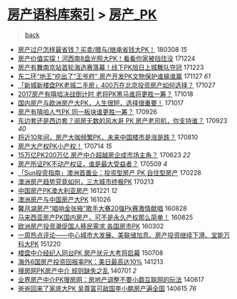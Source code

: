 [房产语料库索引](../../README.md)  > [房产_PK](房产_PK.md)
====
> [back](../README.md)

- [房产过户怎样最省钱？买卖/赠与/继承省钱大PK！](http://jkwz.applinzi.com/ittc/7078128444196258823.html#%E6%88%BF%E4%BA%A7%E8%BF%87%E6%88%B7%E6%80%8E%E6%A0%B7%E6%9C%80%E7%9C%81%E9%92%B1%EF%BC%9F%E4%B9%B0%E5%8D%96%2F%E8%B5%A0%E4%B8%8E%2F%E7%BB%A7%E6%89%BF%E7%9C%81%E9%92%B1%E5%A4%A7PK%EF%BC%81) 180308 *15* 
- [房产价值实探！河西南8盘光照大PK！看看你家被挡住没](http://jkwz.applinzi.com/ittc/7050723724410487825.html#%E6%88%BF%E4%BA%A7%E4%BB%B7%E5%80%BC%E5%AE%9E%E6%8E%A2%EF%BC%81%E6%B2%B3%E8%A5%BF%E5%8D%978%E7%9B%98%E5%85%89%E7%85%A7%E5%A4%A7PK%EF%BC%81%E7%9C%8B%E7%9C%8B%E4%BD%A0%E5%AE%B6%E8%A2%AB%E6%8C%A1%E4%BD%8F%E6%B2%A1) 171224  
- [房产有舞南京站首轮海选赛落幕！线下PK旭日上城舞队夺冠](http://jkwz.applinzi.com/ittc/7050345531908293649.html#%E6%88%BF%E4%BA%A7%E6%9C%89%E8%88%9E%E5%8D%97%E4%BA%AC%E7%AB%99%E9%A6%96%E8%BD%AE%E6%B5%B7%E9%80%89%E8%B5%9B%E8%90%BD%E5%B9%95%EF%BC%81%E7%BA%BF%E4%B8%8BPK%E6%97%AD%E6%97%A5%E4%B8%8A%E5%9F%8E%E8%88%9E%E9%98%9F%E5%A4%BA%E5%86%A0) 171223  
- [东二环“地王”挖出了“王爷府” 房产开发PK文物保护谁输谁赢](http://jkwz.applinzi.com/ittc/7040692106115417104.html#%E4%B8%9C%E4%BA%8C%E7%8E%AF%E2%80%9C%E5%9C%B0%E7%8E%8B%E2%80%9D%E6%8C%96%E5%87%BA%E4%BA%86%E2%80%9C%E7%8E%8B%E7%88%B7%E5%BA%9C%E2%80%9D+%E6%88%BF%E4%BA%A7%E5%BC%80%E5%8F%91PK%E6%96%87%E7%89%A9%E4%BF%9D%E6%8A%A4%E8%B0%81%E8%BE%93%E8%B0%81%E8%B5%A2) 171127 *61* 
- [「新城新楼盘PK老城二手房」400万在北京投资房产如何选择？](http://jkwz.applinzi.com/ittc/7029085127383188496.html#%E3%80%8C%E6%96%B0%E5%9F%8E%E6%96%B0%E6%A5%BC%E7%9B%98PK%E8%80%81%E5%9F%8E%E4%BA%8C%E6%89%8B%E6%88%BF%E3%80%8D400%E4%B8%87%E5%9C%A8%E5%8C%97%E4%BA%AC%E6%8A%95%E8%B5%84%E6%88%BF%E4%BA%A7%E5%A6%82%E4%BD%95%E9%80%89%E6%8B%A9%EF%BC%9F) 171027  
- [2017房产有嘻哈决战倒计时 老将PK黑马谁将更胜一筹？](http://jkwz.applinzi.com/ittc/7025730076333835280.html#2017%E6%88%BF%E4%BA%A7%E6%9C%89%E5%98%BB%E5%93%88%E5%86%B3%E6%88%98%E5%80%92%E8%AE%A1%E6%97%B6+%E8%80%81%E5%B0%86PK%E9%BB%91%E9%A9%AC%E8%B0%81%E5%B0%86%E6%9B%B4%E8%83%9C%E4%B8%80%E7%AD%B9%EF%BC%9F) 171018  
- [国内房产与欧洲房产大PK，人生很短，选择很重要！](http://jkwz.applinzi.com/ittc/7025433646197113872.html#%E5%9B%BD%E5%86%85%E6%88%BF%E4%BA%A7%E4%B8%8E%E6%AC%A7%E6%B4%B2%E6%88%BF%E4%BA%A7%E5%A4%A7PK%EF%BC%8C%E4%BA%BA%E7%94%9F%E5%BE%88%E7%9F%AD%EF%BC%8C%E9%80%89%E6%8B%A9%E5%BE%88%E9%87%8D%E8%A6%81%EF%BC%81) 171017  
- [房产有嘻哈人气PK 同一板块谁更胜一筹？](http://jkwz.applinzi.com/ittc/7017642128396780561.html#%E6%88%BF%E4%BA%A7%E6%9C%89%E5%98%BB%E5%93%88%E4%BA%BA%E6%B0%94PK+%E5%90%8C%E4%B8%80%E6%9D%BF%E5%9D%97%E8%B0%81%E6%9B%B4%E8%83%9C%E4%B8%80%E7%AD%B9%EF%BC%9F) 170926  
- [东边套还是西边套？阅房无数的风水哥 PK 房产老司机，你支持谁？](http://jkwz.applinzi.com/ittc/7016453013454193680.html#%E4%B8%9C%E8%BE%B9%E5%A5%97%E8%BF%98%E6%98%AF%E8%A5%BF%E8%BE%B9%E5%A5%97%EF%BC%9F%E9%98%85%E6%88%BF%E6%97%A0%E6%95%B0%E7%9A%84%E9%A3%8E%E6%B0%B4%E5%93%A5+PK+%E6%88%BF%E4%BA%A7%E8%80%81%E5%8F%B8%E6%9C%BA%EF%BC%8C%E4%BD%A0%E6%94%AF%E6%8C%81%E8%B0%81%EF%BC%9F) 170923 *40* 
- [将近10年间，房产大咖频繁PK，未来中国楼市是涨是跌？](http://jkwz.applinzi.com/ittc/7000240412651160593.html#%E5%B0%86%E8%BF%9110%E5%B9%B4%E9%97%B4%EF%BC%8C%E6%88%BF%E4%BA%A7%E5%A4%A7%E5%92%96%E9%A2%91%E7%B9%81PK%EF%BC%8C%E6%9C%AA%E6%9D%A5%E4%B8%AD%E5%9B%BD%E6%A5%BC%E5%B8%82%E6%98%AF%E6%B6%A8%E6%98%AF%E8%B7%8C%EF%BC%9F) 170810  
- [房产大产权PK小产权！](http://jkwz.applinzi.com/ittc/6990187363102622737.html#%E6%88%BF%E4%BA%A7%E5%A4%A7%E4%BA%A7%E6%9D%83PK%E5%B0%8F%E4%BA%A7%E6%9D%83%EF%BC%81) 170714 *15* 
- [15万亿PK200万亿 房产中介超越房企成市场主角？](http://jkwz.applinzi.com/ittc/6982348728764466180.html#15%E4%B8%87%E4%BA%BFPK200%E4%B8%87%E4%BA%BF+%E6%88%BF%E4%BA%A7%E4%B8%AD%E4%BB%8B%E8%B6%85%E8%B6%8A%E6%88%BF%E4%BC%81%E6%88%90%E5%B8%82%E5%9C%BA%E4%B8%BB%E8%A7%92%EF%BC%9F) 170623 *22* 
- [房产所证PK不动产权证，谁是最大受益者？](http://jkwz.applinzi.com/ittc/6965587814765822981.html#%E6%88%BF%E4%BA%A7%E6%89%80%E8%AF%81PK%E4%B8%8D%E5%8A%A8%E4%BA%A7%E6%9D%83%E8%AF%81%EF%BC%8C%E8%B0%81%E6%98%AF%E6%9C%80%E5%A4%A7%E5%8F%97%E7%9B%8A%E8%80%85%EF%BC%9F) 170509 *4* 
- [「Sun投资指南」澳洲首置业：投资型房产 PK 自住型房产](http://jkwz.applinzi.com/ittc/6939738652346418181.html#%E3%80%8CSun%E6%8A%95%E8%B5%84%E6%8C%87%E5%8D%97%E3%80%8D%E6%BE%B3%E6%B4%B2%E9%A6%96%E7%BD%AE%E4%B8%9A%EF%BC%9A%E6%8A%95%E8%B5%84%E5%9E%8B%E6%88%BF%E4%BA%A7+PK+%E8%87%AA%E4%BD%8F%E5%9E%8B%E6%88%BF%E4%BA%A7) 170228  
- [澳洲房产趋势究竟如何，三大城市终极PK](http://jkwz.applinzi.com/ittc/6934072341821916165.html#%E6%BE%B3%E6%B4%B2%E6%88%BF%E4%BA%A7%E8%B6%8B%E5%8A%BF%E7%A9%B6%E7%AB%9F%E5%A6%82%E4%BD%95%EF%BC%8C%E4%B8%89%E5%A4%A7%E5%9F%8E%E5%B8%82%E7%BB%88%E6%9E%81PK) 170213  
- [中国房产PK澳大利亚房产](http://jkwz.applinzi.com/ittc/6913805715264504836.html#%E4%B8%AD%E5%9B%BD%E6%88%BF%E4%BA%A7PK%E6%BE%B3%E5%A4%A7%E5%88%A9%E4%BA%9A%E6%88%BF%E4%BA%A7) 161221 *12* 
- [澳洲房产与中国房产大PK](http://jkwz.applinzi.com/ittc/6893359811202122756.html#%E6%BE%B3%E6%B4%B2%E6%88%BF%E4%BA%A7%E4%B8%8E%E4%B8%AD%E5%9B%BD%E6%88%BF%E4%BA%A7%E5%A4%A7PK) 161026  
- [馨月湖房产“唱响金张掖”歌手大赛20强Pk赛激情献唱](http://jkwz.applinzi.com/ittc/6871480284746351621.html#%E9%A6%A8%E6%9C%88%E6%B9%96%E6%88%BF%E4%BA%A7%E2%80%9C%E5%94%B1%E5%93%8D%E9%87%91%E5%BC%A0%E6%8E%96%E2%80%9D%E6%AD%8C%E6%89%8B%E5%A4%A7%E8%B5%9B20%E5%BC%BAPk%E8%B5%9B%E6%BF%80%E6%83%85%E7%8C%AE%E5%94%B1) 160828  
- [马来西亚房产PK国内房产，可不是永久产权那么简单！](http://jkwz.applinzi.com/ittc/6870254686166336517.html#%E9%A9%AC%E6%9D%A5%E8%A5%BF%E4%BA%9A%E6%88%BF%E4%BA%A7PK%E5%9B%BD%E5%86%85%E6%88%BF%E4%BA%A7%EF%BC%8C%E5%8F%AF%E4%B8%8D%E6%98%AF%E6%B0%B8%E4%B9%85%E4%BA%A7%E6%9D%83%E9%82%A3%E4%B9%88%E7%AE%80%E5%8D%95%EF%BC%81) 160825  
- [欧洲房产投资潮促国人移民需求 各国房市PK](http://jkwz.applinzi.com/ittc/6805016674537309189.html#%E6%AC%A7%E6%B4%B2%E6%88%BF%E4%BA%A7%E6%8A%95%E8%B5%84%E6%BD%AE%E4%BF%83%E5%9B%BD%E4%BA%BA%E7%A7%BB%E6%B0%91%E9%9C%80%E6%B1%82+%E5%90%84%E5%9B%BD%E6%88%BF%E5%B8%82PK) 160302  
- [一周热点评论——中心城市大发展、美联储加息、房产投资继续下滑、宝能万科大PK](http://jkwz.applinzi.com/ittc/6777797356724683781.html#%E4%B8%80%E5%91%A8%E7%83%AD%E7%82%B9%E8%AF%84%E8%AE%BA%E2%80%94%E2%80%94%E4%B8%AD%E5%BF%83%E5%9F%8E%E5%B8%82%E5%A4%A7%E5%8F%91%E5%B1%95%E3%80%81%E7%BE%8E%E8%81%94%E5%82%A8%E5%8A%A0%E6%81%AF%E3%80%81%E6%88%BF%E4%BA%A7%E6%8A%95%E8%B5%84%E7%BB%A7%E7%BB%AD%E4%B8%8B%E6%BB%91%E3%80%81%E5%AE%9D%E8%83%BD%E4%B8%87%E7%A7%91%E5%A4%A7PK) 151220  
- [楼盘中介经纪人同台PK 房产状元大考将启幕](http://jkwz.applinzi.com/ittc/547650611425663653.html#%E6%A5%BC%E7%9B%98%E4%B8%AD%E4%BB%8B%E7%BB%8F%E7%BA%AA%E4%BA%BA%E5%90%8C%E5%8F%B0PK+%E6%88%BF%E4%BA%A7%E7%8A%B6%E5%85%83%E5%A4%A7%E8%80%83%E5%B0%86%E5%90%AF%E5%B9%95) 150708  
- [海外6国房产投资回报率PK：美日最高达10%](http://jkwz.applinzi.com/ittc/547650611383056881.html#%E6%B5%B7%E5%A4%966%E5%9B%BD%E6%88%BF%E4%BA%A7%E6%8A%95%E8%B5%84%E5%9B%9E%E6%8A%A5%E7%8E%87PK%EF%BC%9A%E7%BE%8E%E6%97%A5%E6%9C%80%E9%AB%98%E8%BE%BE10%25) 141213  
- [搜房网PK房产中介 规则缺失之乱](http://jkwz.applinzi.com/ittc/547650611369275891.html#%E6%90%9C%E6%88%BF%E7%BD%91PK%E6%88%BF%E4%BA%A7%E4%B8%AD%E4%BB%8B+%E8%A7%84%E5%88%99%E7%BC%BA%E5%A4%B1%E4%B9%8B%E4%B9%B1) 140701 *2* 
- [业界房产中介PK搜房网：房地产调整不要小觑互联网的玩法](http://jkwz.applinzi.com/ittc/547650611366676285.html#%E4%B8%9A%E7%95%8C%E6%88%BF%E4%BA%A7%E4%B8%AD%E4%BB%8BPK%E6%90%9C%E6%88%BF%E7%BD%91%EF%BC%9A%E6%88%BF%E5%9C%B0%E4%BA%A7%E8%B0%83%E6%95%B4%E4%B8%8D%E8%A6%81%E5%B0%8F%E8%A7%91%E4%BA%92%E8%81%94%E7%BD%91%E7%9A%84%E7%8E%A9%E6%B3%95) 140617  
- [爸爸回来了家底大PK 吴尊富可敌国李小鹏房产遍全国](http://jkwz.applinzi.com/ittc/547650611364994290.html#%E7%88%B8%E7%88%B8%E5%9B%9E%E6%9D%A5%E4%BA%86%E5%AE%B6%E5%BA%95%E5%A4%A7PK+%E5%90%B4%E5%B0%8A%E5%AF%8C%E5%8F%AF%E6%95%8C%E5%9B%BD%E6%9D%8E%E5%B0%8F%E9%B9%8F%E6%88%BF%E4%BA%A7%E9%81%8D%E5%85%A8%E5%9B%BD) 140615 *76* 
